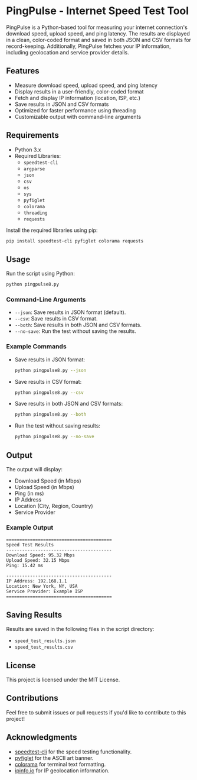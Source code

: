 # PingPulse - Internet Speed Test Tool

PingPulse is a Python-based tool for measuring your internet connection's download speed, upload speed, and ping latency. The results are displayed in a clean, color-coded format and saved in both JSON and CSV formats for record-keeping. Additionally, PingPulse fetches your IP information, including geolocation and service provider details.

## Features

- Measure download speed, upload speed, and ping latency
- Display results in a user-friendly, color-coded format
- Fetch and display IP information (location, ISP, etc.)
- Save results in JSON and CSV formats
- Optimized for faster performance using threading
- Customizable output with command-line arguments

## Requirements

- Python 3.x
- Required Libraries:
  - `speedtest-cli`
  - `argparse`
  - `json`
  - `csv`
  - `os`
  - `sys`
  - `pyfiglet`
  - `colorama`
  - `threading`
  - `requests`

Install the required libraries using pip:

```bash
pip install speedtest-cli pyfiglet colorama requests
```

## Usage

Run the script using Python:

```bash
python pingpulse8.py
```

### Command-Line Arguments

- `--json`: Save results in JSON format (default).
- `--csv`: Save results in CSV format.
- `--both`: Save results in both JSON and CSV formats.
- `--no-save`: Run the test without saving the results.

### Example Commands

- Save results in JSON format:
  ```bash
  python pingpulse8.py --json
  ```

- Save results in CSV format:
  ```bash
  python pingpulse8.py --csv
  ```

- Save results in both JSON and CSV formats:
  ```bash
  python pingpulse8.py --both
  ```

- Run the test without saving results:
  ```bash
  python pingpulse8.py --no-save
  ```

## Output

The output will display:

- Download Speed (in Mbps)
- Upload Speed (in Mbps)
- Ping (in ms)
- IP Address
- Location (City, Region, Country)
- Service Provider

### Example Output

```
========================================
Speed Test Results
----------------------------------------
Download Speed: 95.32 Mbps
Upload Speed: 32.15 Mbps
Ping: 15.42 ms

----------------------------------------
IP Address: 192.168.1.1
Location: New York, NY, USA
Service Provider: Example ISP
========================================
```

## Saving Results

Results are saved in the following files in the script directory:

- `speed_test_results.json`
- `speed_test_results.csv`

## License

This project is licensed under the MIT License.

## Contributions

Feel free to submit issues or pull requests if you'd like to contribute to this project!

## Acknowledgments

- [speedtest-cli](https://github.com/sivel/speedtest-cli) for the speed testing functionality.
- [pyfiglet](https://github.com/pwaller/pyfiglet) for the ASCII art banner.
- [colorama](https://github.com/tartley/colorama) for terminal text formatting.
- [ipinfo.io](https://ipinfo.io/) for IP geolocation information.



